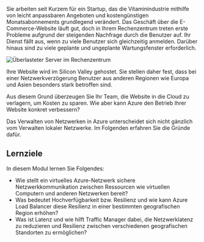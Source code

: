 Sie arbeiten seit Kurzem für ein Startup, das die Vitaminindustrie mithilfe von leicht anpassbaren Angeboten und kostengünstigen Monatsabonnements grundlegend verändert. Das Geschäft über die E-Commerce-Website läuft gut, doch in Ihrem Rechenzentrum treten erste Probleme aufgrund der steigenden Nachfrage durch die Benutzer auf. Ihr Dienst fällt aus, wenn zu viele Benutzer sich gleichzeitig anmelden. Darüber hinaus sind zu viele geplante und ungeplante Wartungsfenster erforderlich.

![Überlasteter Server im Rechenzentrum](../media/1-heading.png)

Ihre Website wird im Silicon Valley gehostet. Sie stellen daher fest, dass bei einer Netzwerkverzögerung Benutzer aus anderen Regionen wie Europa und Asien besonders stark betroffen sind. 

Aus diesem Grund überzeugen Sie Ihr Team, die Website in die Cloud zu verlagern, um Kosten zu sparen. Wie aber kann Azure den Betrieb Ihrer Website konkret verbessern?

Das Verwalten von Netzwerken in Azure unterscheidet sich nicht gänzlich vom Verwalten lokaler Netzwerke. Im Folgenden erfahren Sie die Gründe dafür.

## <a name="learning-objectives"></a>Lernziele

In diesem Modul lernen Sie Folgendes:

- Wie stellt ein virtuelles Azure-Netzwerk sichere Netzwerkkommunikation zwischen Ressourcen wie virtuellen Computern und anderen Netzwerken bereit?
- Was bedeutet Hochverfügbarkeit bzw. Resilienz und wie kann Azure Load Balancer diese Resilienz in einer bestimmten geografischen Region erhöhen?
- Was ist Latenz und wie hilft Traffic Manager dabei, die Netzwerklatenz zu reduzieren und Resilienz zwischen verschiedenen geografischen Standorten zu ermöglichen?
